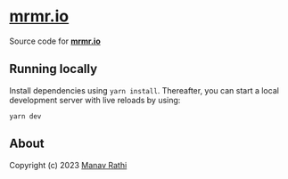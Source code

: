 # [**mrmr.io**](https://mrmr.io)

Source code for [**mrmr.io**](https://mrmr.io)

## Running locally

Install dependencies using `yarn install`. Thereafter, you can start a local
development server with live reloads by using:

```
yarn dev
```

## About

Copyright (c) 2023 [Manav Rathi](https://github.com/mnvr)
